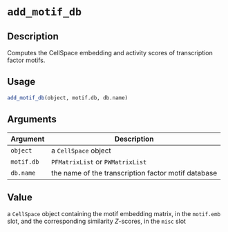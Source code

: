 # `add_motif_db`

## Description

Computes the CellSpace embedding and activity scores of transcription factor motifs.

## Usage

``` r
add_motif_db(object, motif.db, db.name)
```

## Arguments

| Argument   | Description                                         |
|------------|-----------------------------------------------------|
| `object`   | a `CellSpace` object                                |
| `motif.db` | `PFMatrixList` or `PWMatrixList`                    |
| `db.name`  | the name of the transcription factor motif database |

## Value

a `CellSpace` object containing the motif embedding matrix, in the `motif.emb` slot, and the corresponding similarity *Z*-scores, in the `misc` slot
